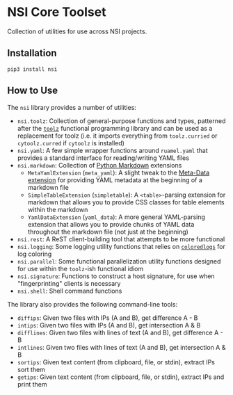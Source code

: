 # NSI Core Toolset

Collection of utilities for use across NSI projects.

## Installation

```
pip3 install nsi
```

## How to Use

The `nsi` library provides a number of utilities:

- `nsi.toolz`: Collection of general-purpose functions and types,
  patterned after the
  [`toolz`](https://toolz.readthedocs.io/en/latest/api.html)
  functional programming library and can be used as a replacement for
  toolz (i.e. it imports everything from `toolz.curried` or
  `cytoolz.curred` if `cytoolz` is installed)
- `nsi.yaml`: A few simple wrapper functions around `ruamel.yaml`
  that provides a standard interface for reading/writing YAML files
- `nsi.markdown`: Collection of
  [Python Markdown](https://python-markdown.github.io/extensions/)
  extensions
    - `MetaYamlExtension` (`meta_yaml`): A slight tweak to the
      [Meta-Data extension](https://python-markdown.github.io/extensions/meta_data/)
      for providing YAML metadata at the beginning of a markdown
      file
    - `SimpleTableExtension` (`simpletable`): A `<table>`-parsing
      extension for markdown that allows you to provide CSS classes
      for table elements within the markdown
    - `YamlDataExtension` (`yaml_data`): A more general YAML-parsing
      extension that allows you to provide chunks of YAML data
      throughout the markdown file (not just at the beginning)
- `nsi.rest`: A ReST client-building tool that attempts to be more
  functional
- `nsi.logging`: Some logging utility functions that relies on
  [`coloredlogs`](https://coloredlogs.readthedocs.io/en/latest/api.html)
  for log coloring
- `nsi.parallel`: Some functional parallelization utility functions
  designed for use within the `toolz`-ish functional idiom
- `nsi.signature`: Functions to construct a host signature, for use
  when "fingerprinting" clients is necessary
- `nsi.shell`: Shell command functions

The library also provides the following command-line tools:

- `diffips`: Given two files with IPs (A and B), get difference A - B
- `intips`: Given two files with IPs (A and B), get intersection A & B
- `difflines`: Given two files with lines of text (A and B), get
  difference A - B
- `intlines`: Given two files with lines of text (A and B), get
  intersection A & B
- `sortips`: Given text content (from clipboard, file, or stdin),
  extract IPs sort them
- `getips`: Given text content (from clipboard, file, or stdin),
  extract IPs and print them
